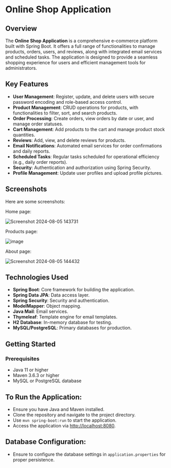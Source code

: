 # Online Shop Application

## Overview

The **Online Shop Application** is a comprehensive e-commerce platform built with Spring Boot. It offers a full range of functionalities to manage products, orders, users, and reviews, along with integrated email services and scheduled tasks. The application is designed to provide a seamless shopping experience for users and efficient management tools for administrators.

## Key Features

- **User Management**: Register, update, and delete users with secure password encoding and role-based access control.
- **Product Management**: CRUD operations for products, with functionalities to filter, sort, and search products.
- **Order Processing**: Create orders, view orders by date or user, and manage order statuses.
- **Cart Management**: Add products to the cart and manage product stock quantities.
- **Reviews**: Add, view, and delete reviews for products.
- **Email Notifications**: Automated email services for order confirmations and daily reports.
- **Scheduled Tasks**: Regular tasks scheduled for operational efficiency (e.g., daily order reports).
- **Security**: Authentication and authorization using Spring Security.
- **Profile Management**: Update user profiles and upload profile pictures.

## Screenshots

Here are some screenshots:

<div class="image-container">
  <p>Home page:</p>
  <img src="https://github.com/user-attachments/assets/8aa43ae1-5cbb-434c-9d02-3b2ae744aa9a" alt="Screenshot 2024-08-05 143731"/>
</div>
<div class="image-container">
  <p>Products page:</p>
  <img src="https://github.com/user-attachments/assets/0cad321f-50ae-48a3-9a11-b331be4ae432" alt="image"/>
</div>
<div class="image-container">
  <p>About page:</p>
  <img src="https://github.com/user-attachments/assets/e4846f0d-a75e-4f44-8be5-11f2e6db121b" alt="Screenshot 2024-08-05 144432"/>
</div>


## Technologies Used

- **Spring Boot**: Core framework for building the application.
- **Spring Data JPA**: Data access layer.
- **Spring Security**: Security and authentication.
- **ModelMapper**: Object mapping.
- **Java Mail**: Email services.
- **Thymeleaf**: Template engine for email templates.
- **H2 Database**: In-memory database for testing.
- **MySQL/PostgreSQL**: Primary databases for production.

## Getting Started

### Prerequisites

- Java 11 or higher
- Maven 3.6.3 or higher
- MySQL or PostgreSQL database

## To Run the Application:

- Ensure you have Java and Maven installed.
- Clone the repository and navigate to the project directory.
- Use `mvn spring-boot:run` to start the application.
- Access the application via [http://localhost:8080](http://localhost:8080).

## Database Configuration:

- Ensure to configure the database settings in `application.properties` for proper persistence.

